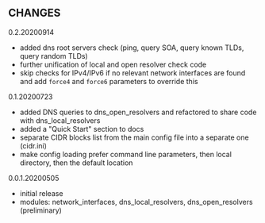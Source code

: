 ## CHANGES

0.2.20200914
  * added dns root servers check (ping, query SOA, query known TLDs, query random TLDs)
  * further unification of local and open resolver check code
  * skip checks for IPv4/IPv6 if no relevant network interfaces are found
    and add `force4` and `force6` parameters to override this

0.1.20200723
  * added DNS queries to dns_open_resolvers and refactored to share code with dns_local_resolvers
  * added a "Quick Start" section to docs
  * separate CIDR blocks list from the main config file into a separate one (cidr.ini)
  * make config loading prefer command line parameters, then local directory, then the default location

0.0.1.20200505
  * initial release
  * modules: network_interfaces, dns_local_resolvers, dns_open_resolvers (preliminary)

